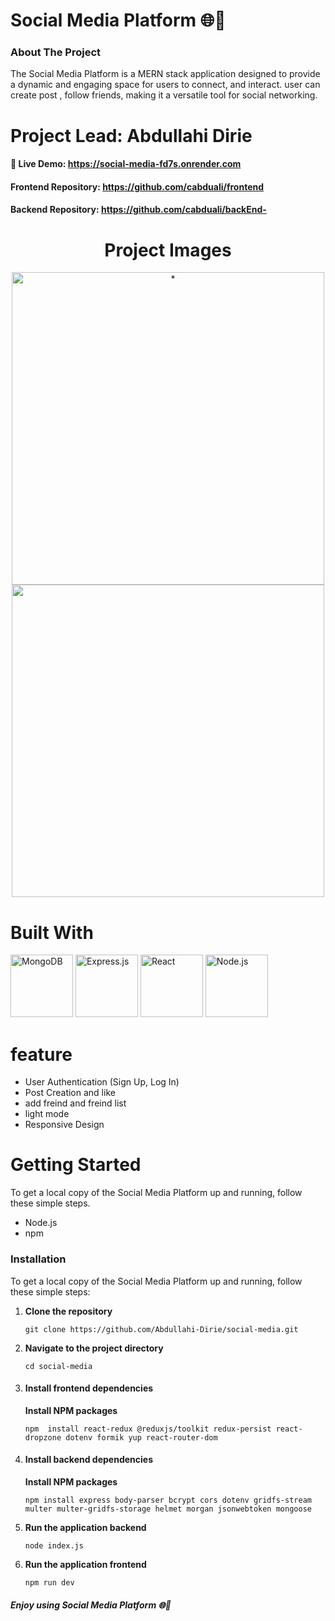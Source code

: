 <h1>Social Media Platform 🌐🚀</h1>

<h3>About The Project</h3>
The Social Media Platform is a MERN stack application designed to provide a dynamic and engaging space for users to connect,  and interact. 
user can create post , follow friends,  making it a versatile tool for social networking.

 <h1>Project Lead: Abdullahi Dirie</h1>
    <h4>📌 Live Demo: <a href="https://social-media-fd7s.onrender.com" target="_blank">https://social-media-fd7s.onrender.com</a></h4>
    <h4>Frontend Repository: <a href="https://github.com/cabduali/frontend" target="_blank">https://github.com/cabduali/frontend</a></h4>
    <h4>Backend Repository: <a href="https://github.com/cabduali/backEnd-" target="_blank">https://github.com/cabduali/backEnd-</a></h4>


   <h1 align="center">Project Images</h1>

 <div align="center">
            <img src="https://github.com/user-attachments/assets/bd065776-2b57-4e8a-a314-45ff61df536d" alt="*" width="500" />
            <img src="https://github.com/user-attachments/assets/13b5d31b-03e3-42c4-8711-95eb2f57ae3d" alt="" width="500" />
        </div>
   
 <h1 >Built With</h1>
<p float="left">
  <img src="https://github.com/user-attachments/assets/593505a2-c89c-4ca6-9a08-bac972c1e4e3" alt="MongoDB" width="100" />
  <img src="https://github.com/user-attachments/assets/9258e0c1-dde0-4973-9fec-df256c330ac1" alt="Express.js" width="100" />
  <img src="https://github.com/user-attachments/assets/4ce8edfc-0f81-4563-8465-e93738c95e2f" alt="React" width="100" />
  <img src="https://github.com/user-attachments/assets/867df9ad-5fbf-4ca7-807e-174adbe00247" alt="Node.js" width="100" />
</p>

<h1 >feature</h1>
<ul>
 <li> User Authentication (Sign Up, Log In)</li>
 <li> Post Creation and like</li>
 <li>add freind and freind list </li>
 <li>light mode </li>
 <li>Responsive Design</li>
</ul>

 
 <h1 >Getting Started</h1>
To get a local copy of the Social Media Platform up and running, follow these simple steps.

<ul>
  <li>Node.js</li>
  <li>npm</li>
</ul>

<h3>Installation</h3>
<p>To get a local copy of the Social Media Platform up and running, follow these simple steps:</p>
<ol>
  <li>
    <p><strong>Clone the repository</strong></p>
    <pre><code>git clone https://github.com/Abdullahi-Dirie/social-media.git</code></pre>
  </li>
  <li>
    <p><strong>Navigate to the project directory</strong></p>
    <pre><code>cd social-media</code></pre>
  </li>
  <li>
   <h4> Install frontend dependencies</h4>
    <p><strong>Install NPM packages</strong></p>
    <pre><code>npm  install react-redux @reduxjs/toolkit redux-persist react-dropzone dotenv formik yup react-router-dom
</code></pre>
  </li>
  <li>
   <h4> Install backend dependencies</h4>
    <p><strong>Install NPM packages</strong></p>
    <pre><code>npm install express body-parser bcrypt cors dotenv gridfs-stream multer multer-gridfs-storage helmet morgan jsonwebtoken mongoose
</code></pre>
  </li>
  <li>
    <p><strong>Run the application backend</strong></p>
    <pre><code>node index.js</code></pre>
  </li>
  <li>
    <p><strong>Run the application frontend </strong></p>
    <pre><code>npm run dev </code></pre>
  </li>
</ol>

<h5>Enjoy using Social Media Platform 🌐🚀</h5>


